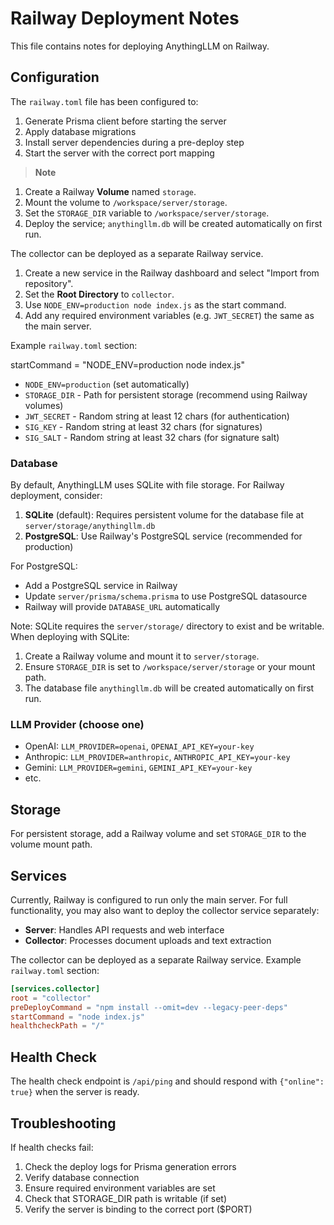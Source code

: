 # Railway Deployment Notes

This file contains notes for deploying AnythingLLM on Railway.

## Configuration

The `railway.toml` file has been configured to:

1. Generate Prisma client before starting the server
2. Apply database migrations
3. Install server dependencies during a pre-deploy step
4. Start the server with the correct port mapping

> **Note**

1. Create a Railway **Volume** named `storage`.
2. Mount the volume to `/workspace/server/storage`.
3. Set the `STORAGE_DIR` variable to `/workspace/server/storage`.
4. Deploy the service; `anythingllm.db` will be created automatically on first run.

The collector can be deployed as a separate Railway service.

1. Create a new service in the Railway dashboard and select "Import from repository".
2. Set the **Root Directory** to `collector`.
3. Use `NODE_ENV=production node index.js` as the start command.
4. Add any required environment variables (e.g. `JWT_SECRET`) the same as the main server.

Example `railway.toml` section:

startCommand = "NODE_ENV=production node index.js"
- `NODE_ENV=production` (set automatically)
- `STORAGE_DIR` - Path for persistent storage (recommend using Railway volumes)
- `JWT_SECRET` - Random string at least 12 chars (for authentication)
- `SIG_KEY` - Random string at least 32 chars (for signatures)
- `SIG_SALT` - Random string at least 32 chars (for signature salt)

### Database
By default, AnythingLLM uses SQLite with file storage. For Railway deployment, consider:

1. **SQLite** (default): Requires persistent volume for the database file at `server/storage/anythingllm.db`
2. **PostgreSQL**: Use Railway's PostgreSQL service (recommended for production)

For PostgreSQL:
- Add a PostgreSQL service in Railway
- Update `server/prisma/schema.prisma` to use PostgreSQL datasource
- Railway will provide `DATABASE_URL` automatically

Note: SQLite requires the `server/storage/` directory to exist and be writable.
When deploying with SQLite:
1. Create a Railway volume and mount it to `server/storage`.
2. Ensure `STORAGE_DIR` is set to `/workspace/server/storage` or your mount path.
3. The database file `anythingllm.db` will be created automatically on first run.

### LLM Provider (choose one)
- OpenAI: `LLM_PROVIDER=openai`, `OPENAI_API_KEY=your-key`
- Anthropic: `LLM_PROVIDER=anthropic`, `ANTHROPIC_API_KEY=your-key`
- Gemini: `LLM_PROVIDER=gemini`, `GEMINI_API_KEY=your-key`
- etc.

## Storage

For persistent storage, add a Railway volume and set `STORAGE_DIR` to the volume mount path.

## Services

Currently, Railway is configured to run only the main server. For full functionality, you may also want to deploy the collector service separately:

- **Server**: Handles API requests and web interface
- **Collector**: Processes document uploads and text extraction

The collector can be deployed as a separate Railway service. Example `railway.toml` section:

```toml
[services.collector]
root = "collector"
preDeployCommand = "npm install --omit=dev --legacy-peer-deps"
startCommand = "node index.js"
healthcheckPath = "/"
```

## Health Check

The health check endpoint is `/api/ping` and should respond with `{"online": true}` when the server is ready.

## Troubleshooting

If health checks fail:
1. Check the deploy logs for Prisma generation errors
2. Verify database connection
3. Ensure required environment variables are set
4. Check that STORAGE_DIR path is writable (if set)
5. Verify the server is binding to the correct port ($PORT)
